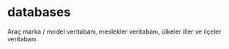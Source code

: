 # databases
Araç marka / model veritabanı, meslekler veritabanı, ülkeler iller ve ilçeler veritabanı.
